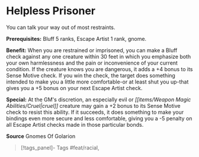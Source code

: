 ﻿---
cssclass: [feats]

---
# Helpless Prisoner

You can talk your way out of most restraints.

**Prerequisites:** Bluff 5 ranks, Escape Artist 1 rank, gnome.

**Benefit:** When you are restrained or imprisoned, you can make a Bluff check against any one creature within 30 feet in which you emphasize both your own harmlessness and the pain or inconvenience of your current condition. If the creature knows you are dangerous, it adds a +4 bonus to its Sense Motive check. If you win the check, the target does something intended to make you a little more comfortable-or at least shut you up-that gives you a +5 bonus on your next Escape Artist check.

**Special:** At the GM's discretion, an especially evil or _[[items/Weapon Magic Abilities/Cruel|cruel]]_ creature may gain a +2 bonus to its Sense Motive check to resist this ability. If it succeeds, it does something to make your bindings even more secure and less comfortable, giving you a -5 penalty on all Escape Artist checks made in those particular bonds.

**Source** Gnomes Of Golarion
>[!tags_panel]- Tags
> #feat/racial, 